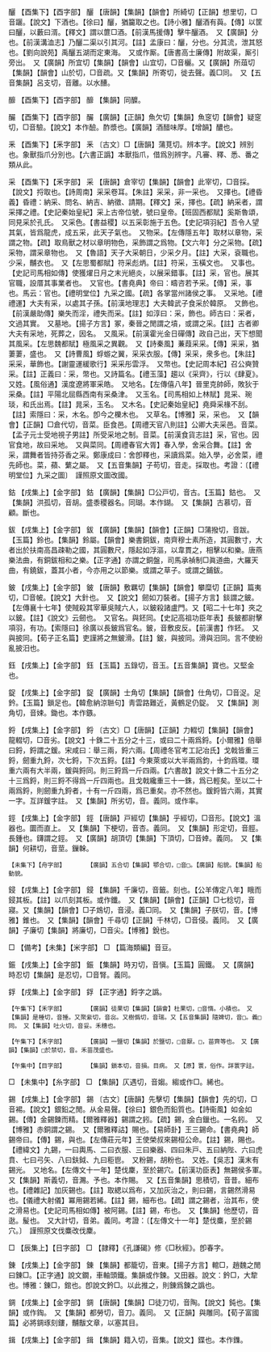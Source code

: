 <!-- { "loadSidebar": true } -->
釃	【酉集下】【酉字部】	釃	【唐韻】【集韻】【韻會】所綺切【正韻】想里切，□音躧。【說文】下酒也。【徐曰】釃，猶籭取之也。【詩小雅】釃酒有藇。【傳】以筐曰釃，以藪曰湑。【釋文】謂以篚□酒。【前漢馬援傳】擊牛釃酒。　又【廣韻】分也。【前漢溝洫志】乃釃二渠以引其河。【註】孟康曰：釃，分也。分其流，泄其怒也。【劉向說苑】禹釃五湖而定東海。　又或作厮。【唐書高士廉傳】附故渠，厮引旁出。　又【廣韻】所宜切【集韻】【韻會】山宜切，□音欐。又【廣韻】所葅切【集韻】【韻會】山於切，□音疏。又【集韻】所寄切，徙去聲。義□同。　又【五音集韻】呂支切，音離。以水醩。

釄	【酉集下】【酉字部】	釄	【集韻】同醾。

釅	【酉集下】【酉字部】	釅	【廣韻】【正韻】魚欠切【集韻】魚窆切【韻會】疑窆切，□音驗。【說文】本作醶。酢漿也。【廣韻】酒醋味厚。【增韻】醲也。

釆	【酉集下】【釆字部】	釆	〔古文〕□【唐韻】蒲莧切。辨本字。【說文】辨別也。象獸指爪分別也。【六書正譌】本獸指爪，借爲別辨字。凡審、釋、悉、番之類从此。

采	【酉集下】【釆字部】	采	【唐韻】倉宰切【集韻】【韻會】此宰切，□音採。【說文】捋取也。【詩周南】采采卷耳。【朱註】采采，非一采也。　又擇也。【禮昏義】昏禮：納采、問名、納吉、納徵、請期。【釋文】采，擇也。【疏】納采者，謂采擇之禮。【史記秦始皇紀】采上古帝位號，號曰皇帝。【班固西都賦】奚斯魯頌，同見采於孔氏。　又采色。【書益稷】以五采彰施于五色。【史記項羽紀】吾令人望其氣，皆爲龍虎，成五采，此天子氣也。　又物采。【左傳隱五年】取材以章物，采謂之物。【疏】取鳥獸之材以章明物色，采飾謂之爲物。【文六年】分之采物。【疏】采物，謂采章物也。　又【魯語】天子大采朝日，少采夕月。【註】大采，袞職也。少采，黼衣也。　又【左思蜀都賦】符采彪炳。【註】符采，玉橫文也。　又事也。【史記司馬相如傳】使獲燿日月之末光絕炎，以展采錯事。【註】采，官也。展其官職，設厝其事業者也。　又官也。【書堯典】帝曰：疇咨若予采。【傳】采，事也。馬云：官也。【禮明堂位】九采之國。【疏】各掌當州諸侯之事。　又采地。【禮禮運】大夫有采，以處其子孫。【前漢地理志】大夫韓武子食采於韓原。　又飾也。【前漢嚴助傳】樂失而淫，禮失而采。【註】如淳曰：采，飾也。師古曰：采者，文過其實。　又墓地。【揚子方言】冢，秦晉之閒謂之墳，或謂之采。【註】古者卿大夫有采地，死葬之，因名。　又風采。【前漢霍光金日磾傳】政自己出，天下想聞其風采。【左思魏都賦】極風采之異觀。　又【詩秦風】蒹葭采采。【傳】采采，猶萋萋，盛也。　又【詩曹風】蜉蝣之翼，采采衣服。【傳】采采，衆多也。【朱註】采采，華飾也。【謝靈運緩歌行】采采彤雲浮。　又幣也。【史記周本紀】召公奭贊采。【註】正義曰：采，幣也。又詩篇名。【禮玉藻】趨以《采齊》，行以《肆夏》。　又姓。【風俗通】漢度遼將軍采皓。　又地名。【左傳僖八年】晉里克帥師，敗狄于采桑。【註】平陽北屈縣西南有采桑津。　又玉名。【司馬相如上林賦】晁采、琬琰，和氏出焉。【註】晁采，玉名。　又木名。【史記秦始皇紀】堯舜采椽不刮。【註】索隱曰：采，木名。卽今之櫟木也。　又草名。【博雅】采，采也。　又【韻會】【正韻】□倉代切，音菜。臣食邑。【周禮天官八則註】公卿大夫采邑。音菜。【孟子元士受地視子男註】所受采地之制。音菜。【前漢食貨志註】采，官也。因官食地，故曰采地。　又與菜同。【周禮春官大胥】春入學，舍采合舞。【註】舍采，謂舞者皆持芬香之采。鄭康成曰：舍卽釋也，采讀爲菜。始入學，必舍菜，禮先師也。菜，蘋、蘩之屬。　又【五音集韻】子苟切，音走。採取也。考證：〔【禮明堂位】九采之圖〕　謹照原文圖改國。 

鈷	【戌集上】【金字部】	鈷	【廣韻】【集韻】□公戸切，音古。【玉篇】鈷也。　又【集韻】洪孤切，音胡。盛黍稷器名。同瑚。本作鍸。　又【集韻】古慕切，音顧。斷也。

鈸	【戌集上】【金字部】	鈸	【廣韻】【集韻】【韻會】【正韻】□蒲撥切，音跋。【玉篇】鈴也。【集韻】鈴屬。【韻會】樂書銅鈸，南齊穆士素所造，其圓數寸，大者出於扶南高昌疎勒之國，其圓數尺，隱起如浮漚，以韋貫之，相擊以和樂。唐燕樂法曲，有銅鈸相和之樂。【正字通】亦謂之銅盤，司馬承禎制□眞道曲，大羅天曲，有鐃鈸，蓋其小者，今亦用之以節樂。或謂之草子。或謂之鋪鈸。

鈹	【戌集上】【金字部】	鈹	【唐韻】敷羈切【集韻】【韻會】攀糜切【正韻】篇夷切，□音帔。【說文】大針也。　又【說文】劒如刀裝者。【揚子方言】錟謂之鈹。【左傳襄十七年】使賊殺其宰華吳賊六人，以鈹殺諸盧門。又【昭二十七年】夾之以鈹。【註】《說文》云劒也。　又官名。與鉟同。【史記高祖功臣年表】長鈹都尉擊項羽，有功。【索隱曰】徐廣以長鈹爲官名。鈹，音敷皮反。【前漢書】作鉟。　又與披同。【荀子正名篇】吏謹將之無鈹滑。【註】鈹，與披同。滑與汨同。言不使紛亂披汨也。

鈺	【戌集上】【金字部】	鈺	【玉篇】五錄切，音玉。【五音集韻】寶也。又堅金也。

鋜	【戌集上】【金字部】	鋜	【廣韻】士角切【集韻】【韻會】仕角切，□音浞。足鈐。【玉篇】鎖足也。【韓愈納涼聮句】靑雲路難近，黃鶴足仍鋜。　又【集韻】測角切，音娕。鋤也。本作鏃。

鋝	【戌集上】【金字部】	鋝	〔古文〕□【唐韻】【正韻】力輟切【集韻】【韻會】龍輟切，□音劣。【說文】十銖二十五分之十三，或曰二十兩爲鋝。【小爾雅】倍舉曰鋝，鋝謂之鍰。宋咸曰：舉三兩，鋝六兩。【周禮冬官考工記冶氏】戈戟皆重三鋝，劒重九鋝，次七鋝，下次五鋝。【註】今東萊或以大半兩爲鈞，十鈞爲環。環重六兩有大半兩，鍰與鋝同。則三鋝爲一斤四兩。【六書故】說文十銖二十五分之十三爲鋝，則三鋝不得爲一斤四兩也。且戈戟纔重三十一銖，爲已輕矣。至以二十兩爲鋝，則劒重九鋝者，十有一斤四兩，爲已重矣。亦不然也。鍰鋝皆六兩，其實一字。互詳鍰字註。　又【集韻】所劣切，音。義同。或作率。

鋞	【戌集上】【金字部】	鋞	【唐韻】戸經切【集韻】乎經切，□音形。【說文】溫器也。圜而直上。　又【集韻】下梗切，音杏。義同。　又【集韻】形定切，音脛。長鍾也。鑮謂之鋞。　又【廣韻】胡頂切【集韻】下頂切，□音婞。義同。　又【集韻】何耕切，音莖。鏁榦。

	【未集下】【舟字部】		【廣韻】五合切【集韻】鄂合切，□音□。【廣韻】船貌。【集韻】船動貌。

鋟	【戌集上】【金字部】	鋟	【集韻】千廉切，音籤。刻也。【公羊傳定八年】睋而鋟其板。【註】以爪刻其板。或作鑯。　又【集韻】【韻會】【正韻】□七稔切，音寢。又【集韻】【韻會】□子鴆切，音浸。義□同。　又【集韻】子朕切，音。【博雅】錐也。　又【集韻】【韻會】千尋切【正韻】千林切，□音侵。義同。　又【廣韻】子廉切【集韻】將廉切，□音尖。【博雅】銳也。

□	【備考】【未集】【米字部】	□	【篇海類編】音豆。

鋠	【戌集上】【金字部】	鋠	【集韻】時刃切，音愼。【玉篇】圓鐵。　又【廣韻】時忍切【集韻】是忍切，□音腎。義同。

鋢	【戌集上】【金字部】	鋢	【正字通】鋝字之譌。

	【午集下】【禾字部】		【廣韻】徒果切【集韻】【韻會】杜果切，□音惰。小積也。　又【集韻】是棰切，音捶。又聚繠切，音惢。又樹僞切，音瑞。又【五音集韻】隨婢切，音□。義□同。　又【集韻】吐火切，音妥。禾穗也。

	【午集下】【禾字部】		【廣韻】一鹽切【集韻】於鹽切，□音厭。□，苗齊等也。　又【廣韻】【集韻】□於禁切，音。禾苗茂盛也。

	【午集中】【目字部】		【集韻】鎖本切，音損。目病。　又【原】瞏，俗作。詳瞏字註。

□	【未集中】【糸字部】	□	【集韻】仄遇切，音媰。縐或作□。絺也。

錫	【戌集上】【金字部】	錫	〔古文〕【唐韻】先擊切【集韻】【韻會】先的切，□音裼。【說文】銀鉛之閒。从金易聲。【徐曰】銀色而鉛質也。【詩衞風】如金如錫。【傳】金錫鍊而精。【爾雅釋器】錫謂之鈏。【疏】錫，金白鑞也。一名鈏。　又【博雅】赤銅謂之錫。　又【爾雅釋詁】賜也。【易師卦】王三錫命。【書堯典】師錫帝曰。【傳】錫，與也。【左傳莊元年】王使榮叔來錫桓公命。【註】錫，賜也。【禮緯文】九錫，一曰輿馬、二曰衣服、三曰樂器、四曰朱戸、五曰納陛、六曰虎賁、七曰弓矢、八曰鈇鉞、九曰秬鬯。　又粉錫，胡粉也。　又姓。【吳志】漢末有錫光。　又地名。【左傳文十一年】楚伐麇，至於錫穴。【前漢功臣表】無錫侯多軍。　又【集韻】斯義切，音瀃。予也。本作賜。　又【五音集韻】思積切，音昔。細布也。【禮雜記】加灰錫也。【註】取緦以爲布，又加灰治之，則曰錫，言錫然滑易也。【儀禮大射儀】冪用錫若絺。【註】錫，細布也。【疏】謂之錫者，治其布，使之滑易也。【史記司馬相如傳】被阿錫。【註】錫，布也。　又【集韻】他歷切，音逖。髲也。　又大計切，音弟。義同。考證：〔【左傳文十一年】楚伐麋，至於錫穴。〕　謹照原文伐麋改伐麇。 

□	【辰集上】【日字部】	□	【隷釋】《孔謙碣》修《□秋經》。卽春字。

錬	【戌集上】【金字部】	錬	【集韻】都籠切，音東。【揚子方言】輨□，趙魏之閒曰錬□。【正字通】說文鐗，車軸頭鐵。集韻或作鍊。又田器。說文：鈐□，大犂也。博雅：錬□，錧也。卽說文鈐□。以此推之，則錬爲鍊之譌也。

錭	【戌集上】【金字部】	錭	【唐韻】【集韻】□徒刀切，音陶。【說文】鈍也。【集韻】或作鋾。　又【集韻】都勞切，音刀。義同。　又【正韻】與雕同。【荀子富國篇】必將錭琢刻鏤，黼黻文章，以塞其目。

鍓	【戌集上】【金字部】	鍓	【集韻】籍入切，音集。【說文】鍱也。本作鏶。

